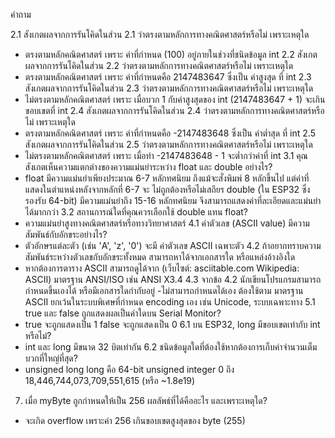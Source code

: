 คำถาม

2.1 สังเกตผลจากการรันโคิดในส่วน 2.1 ว่าตรงตามหลักการทางคณิตศาสตร์หรือไม่ เพราะเหตุใด
- ตรงตามหลักคณิตศาสตร์ เพราะ ค่าที่กำหนด (100) อยู่ภายในช่วงที่ชนิดข้อมูล int
2.2 สังเกตผลจากการรันโคิดในส่วน 2.2 ว่าตรงตามหลักการทางคณิตศาสตร์หรือไม่ เพราะเหตุใด
- ตรงตามหลักคณิตศาสตร์ เพราะ ค่าที่กำหนดคือ 2147483647 ซึ่งเป็น ค่าสูงสุด ที่ int
2.3 สังเกตผลจากการรันโคิดในส่วน 2.3 ว่าตรงตามหลักการทางคณิตศาสตร์หรือไม่ เพราะเหตุใด
- ไม่ตรงตามหลักคณิตศาสตร์ เพราะ เมื่อบวก 1 กับค่าสูงสุดของ int (2147483647 + 1) จะเกินขอบเขตที่ int 
2.4 สังเกตผลจากการรันโคิดในส่วน 2.4 ว่าตรงตามหลักการทางคณิตศาสตร์หรือไม่ เพราะเหตุใด
- ตรงตามหลักคณิตศาสตร์ เพราะ ค่าที่กำหนดคือ -2147483648 ซึ่งเป็น ค่าต่ำสุด ที่ int
2.5 สังเกตผลจากการรันโคิดในส่วน 2.5 ว่าตรงตามหลักการทางคณิตศาสตร์หรือไม่ เพราะเหตุใด
- ไม่ตรงตามหลักคณิตศาสตร์ เพราะ เมื่อทำ -2147483648 - 1 จะต่ำกว่าค่าที่ int
3.1 คุณสังเกตเห็นความแตกต่างของความแม่นยำระหว่าง float และ double อย่างไร?
- float มีความแม่นยำเพียงประมาณ 6-7 หลักทศนิยม ถึงแม้จะสั่งพิมพ์ 8 หลักขึ้นไป แต่ค่าที่แสดงในตำแหน่งหลังจากหลักที่ 6-7 จะ ไม่ถูกต้องหรือไม่เสถียร
  double (ใน ESP32 ซึ่งรองรับ 64-bit) มีความแม่นยำถึง 15-16 หลักทศนิยม จึงสามารถแสดงค่าที่ละเอียดและแม่นยำได้มากกว่า
3.2 สถานการณ์ใดที่คุณควรเลือกใช้ double แทน float?
- ความแม่นยำสูงทางคณิตศาสตร์หรือทางวิทยาศาสตร์
4.1 ค่าตัวเลข (ASCII value) มีความสัมพันธ์กับอักขระอย่างไร?
- ตัวอักษรแต่ละตัว (เช่น 'A', 'z', '0') จะมี ค่าตัวเลข ASCII เฉพาะตัว
4.2 ถ้าอยากทราบความสัมพันธ์ระหว่างตัวเลขกับอักขระทั้งหมด สามารถหาได้จากเอกสารใด หรือแหล่งอ้างอิงใด
- หากต้องการตาราง ASCII สามารถดูได้จาก (เว็บไซต์: asciitable.com Wikipedia: ASCII)
มาตรฐาน ANSI/ISO เช่น ANSI X3.4
4.3 จากข้อ 4.2 นักเขียนโปรแกรมสามารถกำหนดขึ้นเองได้ หรือมีเอกสารใดกำกับอยู่
-ไม่สามารถกำหนดได้เอง ต้องใช้ตาม มาตรฐาน ASCII ยกเว้นในระบบพิเศษที่กำหนด encoding เอง เช่น Unicode, ระบบเฉพาะทาง
5.1 true และ false ถูกแสดงผลเป็นค่าใดบน Serial Monitor?
- true จะถูกแสดงเป็น 1
 false จะถูกแสดงเป็น 0
6.1 บน ESP32, long มีขอบเขตเท่ากับ int หรือไม่?
- int และ long มีขนาด 32 บิตเท่ากัน
6.2 ชนิดข้อมูลใดที่ต้องใช้หากต้องการเก็บค่าจำนวนเต็มบวกที่ใหญ่ที่สุด?
- unsigned long long คือ 64-bit unsigned integer 0 ถึง 18,446,744,073,709,551,615 (หรือ ~1.8e19)
7. เมื่อ myByte ถูกกำหนดให้เป็น 256 ผลลัพธ์ที่ได้คืออะไร และเพราะเหตุใด?
- จะเกิด overflow เพราะค่า 256 เกินขอบเขตสูงสุดของ byte (255)
